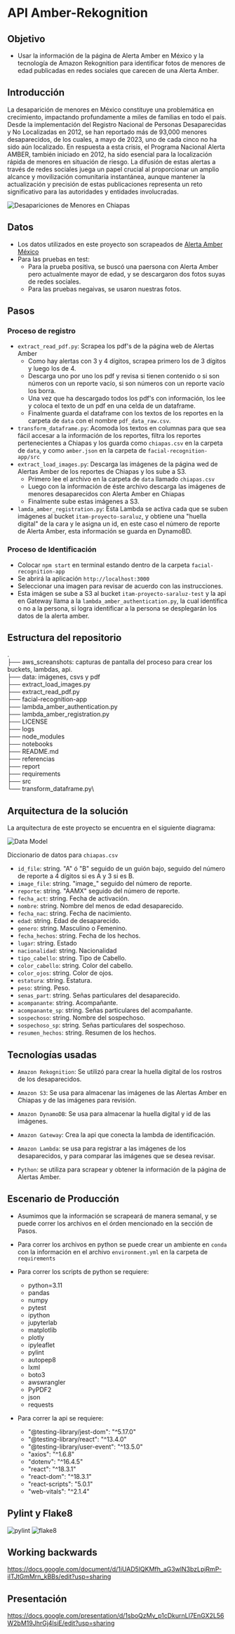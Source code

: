 # API Amber-Rekognition

## Objetivo 

- Usar la información de la página de Alerta Amber en México y la tecnología de Amazon Rekognition para identificar fotos de menores de edad publicadas en  redes sociales que carecen de una Alerta Amber.

## Introducción

La desaparición de menores en México constituye una problemática en crecimiento, impactando profundamente a miles de familias en todo el país. Desde la implementación del Registro Nacional de Personas Desaparecidas y No Localizadas en 2012, se han reportado más de 93,000 menores desaparecidos, de los cuales, a mayo de 2023, uno de cada cinco no ha sido aún localizado. En respuesta a esta crisis, el Programa Nacional Alerta AMBER, también iniciado en 2012, ha sido esencial para la localización rápida de menores en situación de riesgo. La difusión de estas alertas a través de redes sociales juega un papel crucial al proporcionar un amplio alcance y movilización comunitaria instantánea, aunque mantener la actualización y precisión de estas publicaciones representa un reto significativo para las autoridades y entidades involucradas.

![Desapariciones de Menores en Chiapas](info2.jpg)

## Datos

- Los datos utilizados en este proyecto son scrapeados de [Alerta Amber México](https://alertaamber.fgr.org.mx/)
- Para las pruebas en test:
    - Para la prueba positiva, se buscó una paersona con Alerta Amber pero actualmente mayor de edad, y se descargaron dos fotos suyas de redes sociales.
    - Para las pruebas negaivas, se usaron nuestras fotos.

## Pasos

### Proceso de registro
- `extract_read_pdf.py`: Scrapea los pdf's de la página web de Alertas Amber
    + Como hay alertas con 3 y 4 dígitos, scrapea primero los de 3 dígitos y luego los de 4.
    + Descarga uno por uno los pdf y revisa si tienen contenido o si son números con un reporte vacío, si son números con un reporte vacío los borra.
    + Una vez que ha descargado todos los pdf's con información, los lee y coloca el texto de un pdf en una celda de un dataframe. 
    + Finalmente guarda el dataframe con los textos de los reportes en la carpeta de `data` con el nombre `pdf_data_raw.csv`.
- `transform_dataframe.py`: Acomoda los textos en columnas para que sea fácil accesar a la información de los reportes, filtra los reportes pertenecientes a Chiapas y los guarda como `chiapas.csv` en la carpeta de `data`, y  como `amber.json` en la carpeta de `facial-recognition-app/src`
- `extract_load_images.py`: Descarga las imágenes de la página wed de Alertas Amber de los reportes de Chiapas y los sube a S3.
    + Primero lee el archivo en la carpeta de `data` llamado `chiapas.csv`
    + Luego con la información de éste archivo descarga las imágenes de menores desaparecidos con Alerta Amber en Chiapas
    + Finalmente sube estas imágenes a S3.
- `lamda_amber_registration.py`: Esta Lambda se activa cada que se suben imágenes al bucket `itam-proyecto-saraluz`, y obtiene una "huella digital" de la cara y le asigna un id, en este caso el número de reporte de Alerta Amber, esta información se guarda en DynamoBD.
### Proceso de Identificación
- Colocar `npm start` en terminal estando dentro de la carpeta `facial-recognition-app`
- Se abrirá la aplicación `http://localhost:3000`
- Seleccionar una imagen para revisar de acuerdo con las instrucciones.
- Esta imágen se sube a S3 al bucket `itam-proyecto-saraluz-test` y la api en Gateway llama a la `lambda_amber_authentication.py`, la cual identifica o no a la persona, si logra identificar a la persona se desplegarán los datos de la alerta amber.

## Estructura del repositorio

.\
├── aws_screanshots: capturas de pantalla del proceso para crear los buckets, lambdas, api.\
├── data: imágenes, csvs y pdf\
├── extract_load_images.py\
├── extract_read_pdf.py\
├── facial-recognition-app\
├── lambda_amber_authentication.py\
├── lambda_amber_registration.py\
├── LICENSE\
├── logs\
├── node_modules\
├── notebooks\
├── README.md\
├── referencias\
├── report\
├── requirements\
├── src\
└── transform_dataframe.py\

## Arquitectura de la solución
 
La arquitectura de este proyecto se encuentra en el siguiente diagrama:

![Data Model](data_model.png)

Diccionario de datos para `chiapas.csv`

- `id_file`: string. "A" ó "B" seguido de un guión bajo, seguido del número de reporte a 4 dígitos si es A y 3 si es B.  
- `image_file`: string. "image_" seguido del número de reporte.
- `reporte`: string. "AAMX" seguido del número de reporte.
- `fecha_act`: string. Fecha de activación.
- `nombre`: string. Nombre del menos de edad desaparecido.
- `fecha_nac`: string. Fecha de nacimiento.
- `edad`: string. Edad de desaparecido.
- `genero`: string. Masculino o Femenino.
- `fecha_hechos`: string. Fecha de los hechos.
- `lugar`: string. Estado
- `nacionalidad`: string. Nacionalidad
- `tipo_cabello`: string. Tipo de Cabello.
- `color_cabello`: string. Color del cabello.
- `color_ojos`: string. Color de ojos.
- `estatura`: string. Estatura.
- `peso`: string. Peso.
- `senas_part`: string. Señas particulares del desaparecido.
- `acompanante`: string. Acompañante.
- `acompanante_sp`: string. Señas particulares del acompañante.
- `sospechoso`: string. Nombre del sospechoso.
- `sospechoso_sp`: string. Señas particulares del sospechoso.
- `resumen_hechos`: string. Resumen de los hechos.

## Tecnologías usadas

- `Amazon Rekognition`: Se utilizó para crear la huella digital de los rostros de los desaparecidos.

- `Amazon S3`: Se usa para almacenar las imágenes de las Alertas Amber en Chiapas y de las imágenes para revisión.

- `Amazon DynamoDB`: Se usa para almacenar la huella digital y id de las imágenes.

- `Amazon Gateway`: Crea la api que conecta la lambda de identificación.

- `Amazon Lambda`: se usa para registrar a las imágenes de los desaparecidos, y para comparar las imágenes que se desea revisar.

- `Python`: se utiliza para scrapear y obtener la información de la página de Alertas Amber.

## Escenario de Producción

- Asumimos que la información se scrapeará de manera semanal, y se puede correr los archivos en el órden mencionado en la sección de Pasos.

- Para correr los archivos en python se puede crear un ambiente en `conda` con la información en el archivo `environment.yml` en la carpeta de `requirements`

- Para correr los scripts de python se requiere:
    + python=3.11
    + pandas
    + numpy
    + pytest
    + ipython
    + jupyterlab
    + matplotlib
    + plotly
    + ipyleaflet
    + pylint
    + autopep8
    + lxml
    + boto3
    + awswrangler
    + PyPDF2
    + json
    + requests

- Para correr la api se requiere:
    + "@testing-library/jest-dom": "^5.17.0"
    + "@testing-library/react": "^13.4.0"
    + "@testing-library/user-event": "^13.5.0"
    + "axios": "^1.6.8"
    + "dotenv": "^16.4.5"
    + "react": "^18.3.1"
    + "react-dom": "^18.3.1"
    + "react-scripts": "5.0.1"
    + "web-vitals": "^2.1.4"

## Pylint y Flake8

![pylint](aws_screenshots/pylint.png)
![flake8](aws_screenshots/flake8.png)

## Working backwards
https://docs.google.com/document/d/1iUAD5lQKMfh_aG3wlN3bzLpjRmP-iITJtGmMrn_kBBs/edit?usp=sharing

## Presentación
https://docs.google.com/presentation/d/1sboQzMv_p1cDkurnLl7EnGX2L56W2bM19JhrGj4lsiE/edit?usp=sharing
